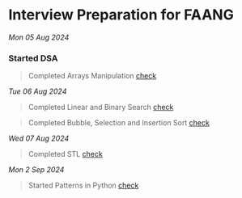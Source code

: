 # Interview Preparation for FAANG

_Mon 05 Aug 2024_

### Started DSA

> Completed Arrays Manipulation [check](./DSA/arrays/array-manipulation/main.cpp)

_Tue 06 Aug 2024_

> Completed Linear and Binary Search [check](./DSA/arrays/searching-sorting/searching.cpp)

> Completed Bubble, Selection and Insertion Sort [check](./DSA/arrays/searching-sorting/sorting.cpp)

_Wed 07 Aug 2024_

> Completed STL [check](./DSA/STL)

_Mon 2 Sep 2024_

> Started Patterns in Python [check](./DSA/patterns/Pattern_01.py)
